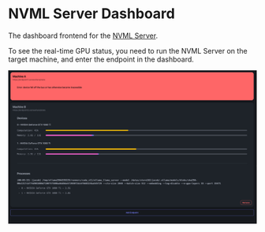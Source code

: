 # NVML Server Dashboard

The dashboard frontend for the [NVML Server](https://github.com/JacobLinCool/nvml-server).

To see the real-time GPU status, you need to run the NVML Server on the target machine, and enter the endpoint in the dashboard.

![screenshot](./images/screenshot.png)
